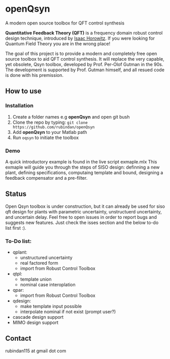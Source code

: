 # openQsyn
A modern open source toolbox for QFT control synthesis

**Quantitative Feedback Theory (QFT)** is a frequency domain robust control design technique, introduced by [Isaac Horowitz](https://en.wikipedia.org/wiki/Isaac_Horowitz). 
If you were looking for Quantum Field Theory you are in the wrong place!

The goal of this project is to provide a modern and completely free open source toolbox to aid QFT control synthesis. It will replace the very capable, yet obsolete, Qsyn toolbox, developed by Prof. Per-Olof Gutman in the 90s. The development is supported by Prof. Gutman himself, and all resued code is done with his premission. 

## How to use

### Installation
1. Create a folder names e.g **openQsyn** and open git bush
2. Clone the repo by typing: `git clone https://github.com/rubindan/openQsyn`
2. Add  **openQsyn** to your Matlab path
3. Run `oqsyn` to initiate the toolbox

### Demo 
A quick introductory example is found in the live script exmaple.mlx 
This exmaple will guide you through the steps of SISO design: definning a new plant, defining specifications, computaing template and bound, designing a feedback compensator and a pre-filter. 

## Status
Open Qsyn toolbox is under construction, but it can already be used for siso qft design for plants with parametric uncertainty, unstructuerd uncertainty, and uncertain delay. Feel free to open issues in order to report bugs and suggests new features. Just check the isses section and the below to-do list first :). 

### To-Do list:
- qplant:
  - unstructured uncertainty
  - real factored form 
  - import from Robust Control Toolbox
- qtpl:  
  - template union
  - nominal case interoplation 
- qpar:
  - import from Robust Control Toolbox
- qdesign:
  - make template input possible 
  - interpolate nominal if not exist (prompt user?)
- cascade design support
- MIMO design support

## Contact
rubindan115 at gmail dot com
